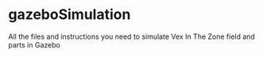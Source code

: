# gazeboSimulation
All the files and instructions you need to simulate Vex In The Zone field and parts in Gazebo
